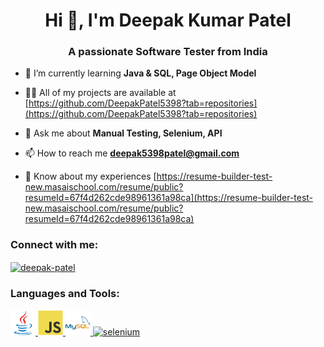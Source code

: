 
<h1 align="center">Hi 👋, I'm Deepak Kumar Patel</h1>
<h3 align="center">A passionate Software Tester from India</h3>

- 🌱 I’m currently learning **Java & SQL, Page Object Model**

- 👨‍💻 All of my projects are available at [https://github.com/DeepakPatel5398?tab=repositories](https://github.com/DeepakPatel5398?tab=repositories)

- 💬 Ask me about **Manual Testing, Selenium, API**

- 📫 How to reach me **deepak5398patel@gmail.com**

- 📄 Know about my experiences [https://resume-builder-test-new.masaischool.com/resume/public?resumeId=67f4d262cde98961361a98ca](https://resume-builder-test-new.masaischool.com/resume/public?resumeId=67f4d262cde98961361a98ca)

<h3 align="left">Connect with me:</h3>
<p align="left">
<a href="[https://linkedin.com/in](https://www.linkedin.com/in/deepak-patel-343a212a0/)/" target="blank"><img align="center" src="https://raw.githubusercontent.com/rahuldkjain/github-profile-readme-generator/master/src/images/icons/Social/linked-in-alt.svg" alt="deepak-patel" height="30" width="40" /></a>
</p>

<h3 align="left">Languages and Tools:</h3>
<p align="left"> <a href="https://www.java.com" target="_blank" rel="noreferrer"> <img src="https://raw.githubusercontent.com/devicons/devicon/master/icons/java/java-original.svg" alt="java" width="40" height="40"/> </a> <a href="https://developer.mozilla.org/en-US/docs/Web/JavaScript" target="_blank" rel="noreferrer"> <img src="https://raw.githubusercontent.com/devicons/devicon/master/icons/javascript/javascript-original.svg" alt="javascript" width="40" height="40"/> </a> <a href="https://www.mysql.com/" target="_blank" rel="noreferrer"> <img src="https://raw.githubusercontent.com/devicons/devicon/master/icons/mysql/mysql-original-wordmark.svg" alt="mysql" width="40" height="40"/> </a> <a href="https://www.selenium.dev" target="_blank" rel="noreferrer"> <img src="https://raw.githubusercontent.com/detain/svg-logos/780f25886640cef088af994181646db2f6b1a3f8/svg/selenium-logo.svg" alt="selenium" width="40" height="40"/> </a> </p>


